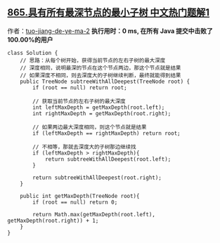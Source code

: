 ## [865.具有所有最深节点的最小子树 中文热门题解1](https://leetcode.cn/problems/smallest-subtree-with-all-the-deepest-nodes/solutions/100000/cu-su-yi-dong-zhi-jie-kan-dai-ma-he-zhu-z4exw)

作者：[tuo-jiang-de-ye-ma-2](https://leetcode.cn/u/tuo-jiang-de-ye-ma-2)
**执行用时：0 ms, 在所有 Java 提交中击败了100.00%的用户**
```
class Solution {
    // 思路：从每个树开始，获得当前节点的左右子树的最大深度
    // 深度相同，说明最深的节点在这个节点两边，那这个节点就是结果
    // 如果深度不相同，则去深度大的子树继续判断，最终就能得到结果
    public TreeNode subtreeWithAllDeepest(TreeNode root) {
        if (root == null) return root;

        // 获取当前节点的左右子树的最大深度
        int leftMaxDepth = getMaxDepth(root.left);
        int rightMaxDepth = getMaxDepth(root.right);

        // 如果两边最大深度相同，则这个节点就是结果
        if (leftMaxDepth == rightMaxDepth) return root;

        // 不相等，那就去深度大的子树那边继续找
        if (leftMaxDepth > rightMaxDepth){
            return subtreeWithAllDeepest(root.left);
        }

        return subtreeWithAllDeepest(root.right);
    }

    public int getMaxDepth(TreeNode root){
        if (root == null) return 0;

        return Math.max(getMaxDepth(root.left), getMaxDepth(root.right)) + 1;
    }
}
```
